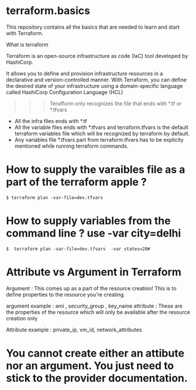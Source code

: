 # terraform.basics


This repository contains all the basics that are needed to learn and start with Terraform.

What is terraform

Terraform is an open-source infrastructure as code (IaC) tool developed by HashiCorp. 

It allows you to define and provision infrastructure resources in a declarative and version-controlled manner. 
With Terraform, you can define the desired state of your infrastructure using a domain-specific language called HashiCorp Configuration Language (HCL) 


>>>Terafform only recognizes the file that ends with *.tf or *.tfvars

* All the infra files ends with *.tf
* All the variable files ends with *.tfvars and terraform.tfvars is the default terraform variables file which will be recognized by terraform by default.
* Any variables file *.tfvars part from terraform.tfvars has to be explicity mentioned while running terraform commands.

# How to supply the varaibles file as a part of the terraform apple ?

    $ terraform plan -var-file=dev.tfvars 
    
# How to supply variables from the command line ? use -var city=delhi

    $  terraform plan -var-file=dev.tfvars  -var states=28#
    
# Attribute vs Argument in Terraform
Argument : This comes up as a part of the resource creation! This is to define properties to the resource you're creating.

argument example : 
                    ami , security_group , key_name
attribute : These are the properties of the resource which will only be available after the resource creation only

Attribute example : 
                    private_ip, vm_id, network_attributes
# You cannot create either an attibute nor an argument. You just need to stick to the provider documentation.

